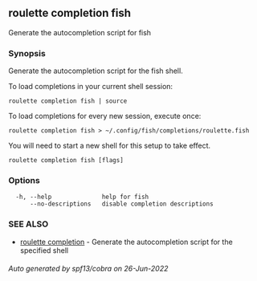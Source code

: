 ## roulette completion fish

Generate the autocompletion script for fish

### Synopsis

Generate the autocompletion script for the fish shell.

To load completions in your current shell session:

	roulette completion fish | source

To load completions for every new session, execute once:

	roulette completion fish > ~/.config/fish/completions/roulette.fish

You will need to start a new shell for this setup to take effect.


```
roulette completion fish [flags]
```

### Options

```
  -h, --help              help for fish
      --no-descriptions   disable completion descriptions
```

### SEE ALSO

* [roulette completion](roulette_completion.md)	 - Generate the autocompletion script for the specified shell

###### Auto generated by spf13/cobra on 26-Jun-2022
